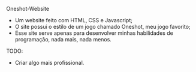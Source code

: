 Oneshot-Website

- Um website feito com HTML, CSS e Javascript;
- O site possui o estilo de um jogo chamado Oneshot, meu jogo favorito;
- Esse site serve apenas para desenvolver minhas habilidades de programação, nada mais, nada menos.

TODO:
- Criar algo mais profissional.
